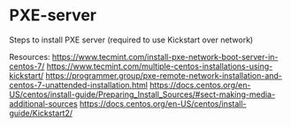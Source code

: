# PXE-server
Steps to install PXE server (required to use Kickstart over network)


Resources:
  https://www.tecmint.com/install-pxe-network-boot-server-in-centos-7/
  https://www.tecmint.com/multiple-centos-installations-using-kickstart/
  https://programmer.group/pxe-remote-network-installation-and-centos-7-unattended-installation.html
  https://docs.centos.org/en-US/centos/install-guide/Preparing_Install_Sources/#sect-making-media-additional-sources
  https://docs.centos.org/en-US/centos/install-guide/Kickstart2/
  
